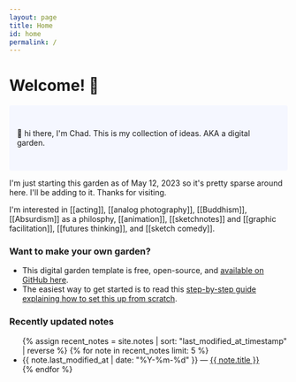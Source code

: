 ```yaml
---
layout: page
title: Home
id: home
permalink: /
---
```


# Welcome! 🌱

<p style="padding: 3em 1em; background: #f5f7ff; border-radius: 4px;">
  👋 hi there, I'm Chad. This is my collection of ideas. AKA a digital garden.
</p>
I'm just starting this garden as of May 12, 2023 so it's pretty sparse around here. I'll be adding to it. Thanks for visiting. 

I'm interested in [[acting]], [[analog photography]], [[Buddhism]], [[Absurdism]] as a philosphy, [[animation]], [[sketchnotes]] and [[graphic facilitation]], [[futures thinking]], and [[sketch comedy]].

### Want to make your own garden?

* This digital garden template is free, open-source, and [available on GitHub here](https://github.com/maximevaillancourt/digital-garden-jekyll-template).
* The easiest way to get started is to read this [step-by-step guide explaining how to set this up from scratch](https://maximevaillancourt.com/blog/setting-up-your-own-digital-garden-with-jekyll).

### Recently updated notes

<ul>
  {% assign recent_notes = site.notes | sort: "last_modified_at_timestamp" | reverse %}
  {% for note in recent_notes limit: 5 %}
    <li>
      {{ note.last_modified_at | date: "%Y-%m-%d" }} — <a class="internal-link" href="{{ note.url }}">{{ note.title }}</a>
    </li>
  {% endfor %}
</ul>

<style>
  .wrapper {
    max-width: 46em;
  }
</style>

